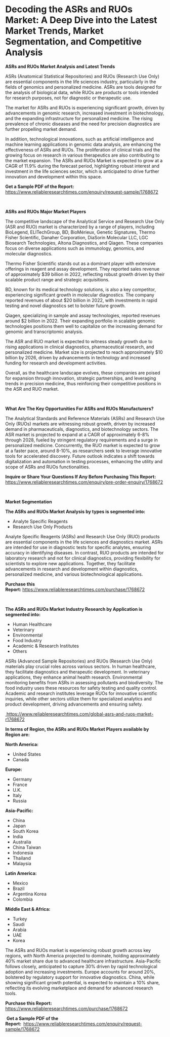 <p><h1>Decoding the ASRs and RUOs Market: A Deep Dive into the Latest Market Trends, Market Segmentation, and Competitive Analysis</h1></p><p><strong>ASRs and RUOs Market Analysis and Latest Trends</strong></p>
<p><p>ASRs (Anatomical Statistical Repositories) and RUOs (Research Use Only) are essential components in the life sciences industry, particularly in the fields of genomics and personalized medicine. ASRs are tools designed for the analysis of biological data, while RUOs are products or tools intended for research purposes, not for diagnostic or therapeutic use. </p><p>The market for ASRs and RUOs is experiencing significant growth, driven by advancements in genomic research, increased investment in biotechnology, and the expanding infrastructure for personalized medicine. The rising prevalence of chronic diseases and the need for precision diagnostics are further propelling market demand. </p><p>In addition, technological innovations, such as artificial intelligence and machine learning applications in genomic data analysis, are enhancing the effectiveness of ASRs and RUOs. The proliferation of clinical trials and the growing focus on research in various therapeutics are also contributing to the market expansion. The ASRs and RUOs Market is expected to grow at a CAGR of 11.9% during the forecast period, highlighting robust interest and investment in the life sciences sector, which is anticipated to drive further innovation and development within this space.</p></p>
<p><strong>Get a Sample PDF of the Report:&nbsp;</strong> <a href="https://www.reliableresearchtimes.com/enquiry/request-sample/1768672?utm_campaign=2326&utm_medium=2&utm_source=Github&utm_content=ia&utm_term=14042025&utm_id=asrs-and-ruos">https://www.reliableresearchtimes.com/enquiry/request-sample/1768672</a></p>
<p>&nbsp;</p>
<p><strong>ASRs and RUOs Major Market Players</strong></p>
<p><p>The competitive landscape of the Analytical Service and Research Use Only (ASR and RUO) market is characterized by a range of players, including BioLegend, ELITechGroup, BD, BioMérieux, Genetic Signatures, Thermo Fisher Scientific, Danaher Corporation, DiaSorin Molecular LLC, LGC Biosearch Technologies, Altona Diagnostics, and Qiagen. These companies focus on diverse applications such as immunology, genomics, and molecular diagnostics.</p><p>Thermo Fisher Scientific stands out as a dominant player with extensive offerings in reagent and assay development. They reported sales revenue of approximately $39 billion in 2022, reflecting robust growth driven by their scalable product range and strategic acquisitions.</p><p>BD, known for its medical technology solutions, is also a key competitor, experiencing significant growth in molecular diagnostics. The company reported revenues of about $20 billion in 2022, with investments in rapid testing and novel diagnostics set to bolster future growth.</p><p>Qiagen, specializing in sample and assay technologies, reported revenues around $2 billion in 2022. Their expanding portfolio in scalable genomic technologies positions them well to capitalize on the increasing demand for genomic and transcriptomic analysis.</p><p>The ASR and RUO market is expected to witness steady growth due to rising applications in clinical diagnostics, pharmaceutical research, and personalized medicine. Market size is projected to reach approximately $10 billion by 2026, driven by advancements in technology and increased funding for research and development activities.</p><p>Overall, as the healthcare landscape evolves, these companies are poised for expansion through innovation, strategic partnerships, and leveraging trends in precision medicine, thus reinforcing their competitive positions in the ASR and RUO market.</p></p>
<p>&nbsp;</p>
<p><strong>What Are The Key Opportunities For ASRs and RUOs Manufacturers?</strong></p>
<p><p>The Analytical Standards and Reference Materials (ASRs) and Research Use Only (RUOs) markets are witnessing robust growth, driven by increased demand in pharmaceuticals, diagnostics, and biotechnology sectors. The ASR market is projected to expand at a CAGR of approximately 6-8% through 2028, fueled by stringent regulatory requirements and a surge in personalized medicine. Concurrently, the RUO market is expected to grow at a faster pace, around 8-10%, as researchers seek to leverage innovative tools for accelerated discovery. Future outlook indicates a shift towards digitalization and automation in testing processes, enhancing the utility and scope of ASRs and RUOs functionalities.</p></p>
<p><strong>Inquire or Share Your Questions If Any Before Purchasing This Report:</strong> <a href="https://www.reliableresearchtimes.com/enquiry/pre-order-enquiry/1768672?utm_campaign=2326&utm_medium=2&utm_source=Github&utm_content=ia&utm_term=14042025&utm_id=asrs-and-ruos">https://www.reliableresearchtimes.com/enquiry/pre-order-enquiry/1768672</a></p>
<p>&nbsp;</p>
<p><strong>Market Segmentation</strong></p>
<p><strong>The ASRs and RUOs Market Analysis by types is segmented into:</strong></p>
<p><ul><li>Analyte Specific Reagents</li><li>Research Use Only Products</li></ul></p>
<p><p>Analyte Specific Reagents (ASRs) and Research Use Only (RUO) products are essential components in the life sciences and diagnostics market. ASRs are intended for use in diagnostic tests for specific analytes, ensuring accuracy in identifying diseases. In contrast, RUO products are intended for laboratory research and not for clinical diagnostics, providing flexibility for scientists to explore new applications. Together, they facilitate advancements in research and development within diagnostics, personalized medicine, and various biotechnological applications.</p></p>
<p><strong>Purchase this Report:&nbsp;</strong><a href="https://www.reliableresearchtimes.com/purchase/1768672?utm_campaign=2326&utm_medium=2&utm_source=Github&utm_content=ia&utm_term=14042025&utm_id=asrs-and-ruos">https://www.reliableresearchtimes.com/purchase/1768672</a></p>
<p>&nbsp;</p>
<p><strong>The ASRs and RUOs Market Industry Research by Application is segmented into:</strong></p>
<p><ul><li>Human Healthcare</li><li>Veterinary</li><li>Environmental</li><li>Food Industry</li><li>Academic & Research Institutes</li><li>Others</li></ul></p>
<p><p>ASRs (Advanced Sample Repositories) and RUOs (Research Use Only) materials play crucial roles across various sectors. In human healthcare, they facilitate diagnostics and therapeutic development. In veterinary applications, they enhance animal health research. Environmental monitoring benefits from ASRs in assessing pollutants and biodiversity. The food industry uses these resources for safety testing and quality control. Academic and research institutes leverage RUOs for innovative scientific inquiries, while other sectors utilize them for specialized analytics and product development, driving advancements and ensuring safety.</p></p>
<p><a href="https://www.reliableresearchtimes.com/global-asrs-and-ruos-market-r1768672?utm_campaign=2326&utm_medium=2&utm_source=Github&utm_content=ia&utm_term=14042025&utm_id=asrs-and-ruos">&nbsp;https://www.reliableresearchtimes.com/global-asrs-and-ruos-market-r1768672</a></p>
<p><strong>In terms of Region, the ASRs and RUOs Market Players available by Region are:</strong></p>
<p>
    <p> <strong> North America: </strong>
        <ul>
            <li>United States</li>
            <li>Canada</li>
        </ul>
        </p> 
    <p> <strong> Europe: </strong>
        <ul>
            <li>Germany</li>
            <li>France</li>
            <li>U.K.</li>
            <li>Italy</li>
            <li>Russia</li>
        </ul>
        </p> 
    <p> <strong> Asia-Pacific: </strong>
        <ul>
            <li>China</li>
            <li>Japan</li>
            <li>South Korea</li>
            <li>India</li>
            <li>Australia</li>
            <li>China Taiwan</li>
            <li>Indonesia</li>
            <li>Thailand</li>
            <li>Malaysia</li>
        </ul>
        </p> 
    <p> <strong> Latin America: </strong>
        <ul>
            <li>Mexico</li>
            <li>Brazil</li>
            <li>Argentina Korea</li>
            <li>Colombia</li>
        </ul>
        </p> 
    <p> <strong> Middle East & Africa: </strong>
        <ul>
            <li>Turkey</li>
            <li>Saudi</li>
            <li>Arabia</li>
            <li>UAE</li>
            <li>Korea</li>
        </ul>
    </p>
    </p>
<p><p>The ASRs and RUOs market is experiencing robust growth across key regions, with North America projected to dominate, holding approximately 40% market share due to advanced healthcare infrastructure. Asia-Pacific follows closely, anticipated to capture 30% driven by rapid technological adoption and increasing investments. Europe accounts for around 20%, bolstered by regulatory support for innovative diagnostics. China, while showing significant growth potential, is expected to maintain a 10% share, reflecting its evolving marketplace and demand for advanced research tools.</p></p>
<p><strong>Purchase this Report: </strong><a href="https://www.reliableresearchtimes.com/purchase/1768672?utm_campaign=2326&utm_medium=2&utm_source=Github&utm_content=ia&utm_term=14042025&utm_id=asrs-and-ruos">https://www.reliableresearchtimes.com/purchase/1768672</a></p>
<p>&nbsp;<strong>Get a Sample PDF of the Report:&nbsp;&nbsp;</strong><a href="https://www.reliableresearchtimes.com/enquiry/request-sample/1768672?utm_campaign=2326&utm_medium=2&utm_source=Github&utm_content=ia&utm_term=14042025&utm_id=asrs-and-ruos">https://www.reliableresearchtimes.com/enquiry/request-sample/1768672</a></p>
<p><strong></strong></p>
<p><p></p><p></p><p></p></p>